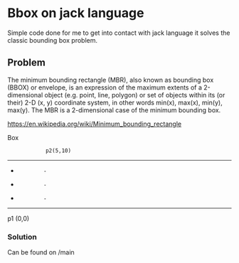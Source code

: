 # Bbox on jack language
Simple code done for me to get into contact with jack language it solves the classic bounding box problem.
## Problem
The minimum bounding rectangle (MBR), also known as bounding box (BBOX) or envelope, is an expression of the maximum extents of a 2-dimensional object (e.g. point, line, polygon) or set of objects within its (or their) 2-D (x, y) coordinate system, in other words min(x), max(x), min(y), max(y). The MBR is a 2-dimensional case of the minimum bounding box. 

https://en.wikipedia.org/wiki/Minimum_bounding_rectangle

Box

                p2(5,10)
--------------- 
-             -
-             -
-             -
---------------
p1 (0,0)

### Solution
Can be found on /main

